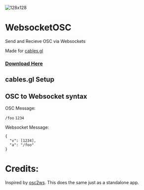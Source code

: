 ![128x128](https://user-images.githubusercontent.com/70780576/153570079-4d8bb354-9993-4eea-ab89-b1d3f2bc3f8c.png)
# WebsocketOSC
Send and Recieve OSC via Websockets

Made for [cables.gl](cables.gl)
### [Download Here](https://github.com/jshea2/WebsocketOSC/releases)




## cables.gl Setup





## OSC to Websocket syntax

OSC Message:

`/foo` `1234`


Websocket Message:

```
{
  "v": [1234],
  "a": "/foo"
}
```




# Credits:
Inspired by [osc2ws](https://github.com/pandrr/osc2ws). This does the same just as a standalone app.
